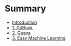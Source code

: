 # Summary

* [Introduction](README.md)
* [1. GitBook](chapter1.md)
* [2. Guava](chapter2.md)
* [3. Easy Machine Learning](chapter3.md)
